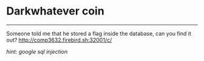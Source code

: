 # Darkwhatever coin

------

Someone told me that he stored a flag inside the database, can you find it out?
http://comp3632.firebird.sh:32001/c/

*hint: google sql injection*
